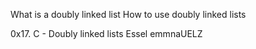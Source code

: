 What is a doubly linked list
How to use doubly linked lists

0x17. C - Doubly linked lists
Essel emmnaUELZ
